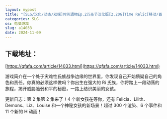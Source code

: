 ```yaml
---
layout: mypost
title: "[SLG/汉化/动态/双端]时间遗物Ep.2万圣节汉化版[2.20G]Time Relic[移动/百度]"
categories: SLG
os: 电脑游戏
slug: a14033
date: 2024-11-09
---
```


## 下载地址：

[https://qfafa.com/article/14033.html](https://qfafa.com/article/14033.html)

游戏简介在一个处于灾难性氏族战争边缘的世界里，你发现自己开始质疑自己的角色和责任。你真的必须这样做吗？你出生在强大的 Ri 氏族，你将踏上一段动荡的旅程，揭开威胁脆弱和平的秘密，一路上结识美丽的女孩。

更新日志：第 2 集第 2 集来了！4 个新女孩在等你，还有 Felicia、Lilith、Demons、Liz、Louise 和一个神秘女孩的新场景！超过 300 个渲染、6 个事件和 11 个新的 H 动画！